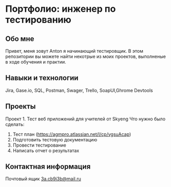 # Портфолио: инженер по тестированию
## Обо мне
Привет, меня зовут Anton я начинающий тестировщик.
В этом репозитории вы можете найти некотрые из моих проектов, выполненые в ходе обучения и практии.
## Навыки и технологии
Jira, Gase.io, SQL, Postman, Swager, Trello, SoapUI,Ghrome Devtools
## Проекты
Проект 1. Тест веб приложений для учителей от Skyeng
Что нужно было сделать:
1. Тест план (https://agmpro.atlassian.net/l/cp/vgsuAcap)
1. Подготовить тестовую документацию
1. Провести тестирование
1. Написать отчет о результатах
## Контактная информация
Почтовый ящик 3a.cb9i3b@mail.ru
